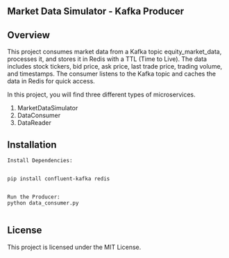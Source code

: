 ## Market Data Simulator - Kafka Producer
## Overview
This project consumes market data from a Kafka topic equity_market_data, processes it, and stores it in Redis with a TTL (Time to Live). The data includes stock tickers, bid price, ask price, last trade price, trading volume, and timestamps. The consumer listens to the Kafka topic and caches the data in Redis for quick access.

In this project, you will find three different types of microservices.

1. MarketDataSimulator
2. DataConsumer
3. DataReader

## Installation
``````````````````````````````````````````````````````````````````````````````````
Install Dependencies:


pip install confluent-kafka redis


Run the Producer:
python data_consumer.py


```````````````````````````````````````````````````````````````````````````````````

## License
This project is licensed under the MIT License.

